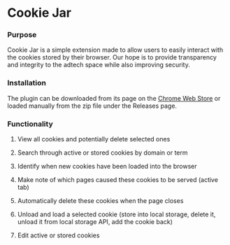 # Cookie Jar

### Purpose

Cookie Jar is a simple extension made to allow users to easily interact with the cookies stored by their browser.
Our hope is to provide transparency and integrity to the adtech space while also improving security.

### Installation
The plugin can be downloaded from its page on the [Chrome Web Store](https://chrome.google.com/webstore/detail/cookie-jar/gbnoafhkohnlkfbgbdkmljlifdecblop) or loaded manually from the zip file under the Releases page.

### Functionality

1. View all cookies and potentially delete selected ones

2. Search through active or stored cookies by domain or term

3. Identify when new cookies have been loaded into the browser

4. Make note of which pages caused these cookies to be served (active tab)

5. Automatically delete these cookies when the page closes

6. Unload and load a selected cookie (store into local storage, delete it, unload it from local storage API, add the cookie back)

7. Edit active or stored cookies
